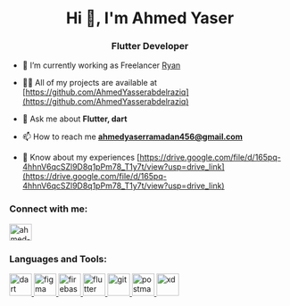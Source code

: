 <h1 align="center">Hi 👋, I'm Ahmed Yaser</h1>
<h3 align="center">Flutter Developer</h3>

- 🔭 I’m currently working as Freelancer [Ryan](https://github.com/AhmedYasserabdelraziq/Ryan)

- 👨‍💻 All of my projects are available at [https://github.com/AhmedYasserabdelraziq](https://github.com/AhmedYasserabdelraziq)

- 💬 Ask me about **Flutter, dart**

- 📫 How to reach me **ahmedyaserramadan456@gmail.com**

- 📄 Know about my experiences [https://drive.google.com/file/d/165pq-4hhnV6qcSZl9D8q1pPm78_T1y7t/view?usp=drive_link](https://drive.google.com/file/d/165pq-4hhnV6qcSZl9D8q1pPm78_T1y7t/view?usp=drive_link)

<h3 align="left">Connect with me:</h3>
<p align="left">
<a href="https://linkedin.com/in/ahmed-yaser-51aa801a9/" target="blank"><img align="center" src="https://raw.githubusercontent.com/rahuldkjain/github-profile-readme-generator/master/src/images/icons/Social/linked-in-alt.svg" alt="ahmed-yaser-51aa801a9/" height="30" width="40" /></a>
</p>

<h3 align="left">Languages and Tools:</h3>
<p align="left"> <a href="https://dart.dev" target="_blank" rel="noreferrer"> <img src="https://www.vectorlogo.zone/logos/dartlang/dartlang-icon.svg" alt="dart" width="40" height="40"/> </a> <a href="https://www.figma.com/" target="_blank" rel="noreferrer"> <img src="https://www.vectorlogo.zone/logos/figma/figma-icon.svg" alt="figma" width="40" height="40"/> </a> <a href="https://firebase.google.com/" target="_blank" rel="noreferrer"> <img src="https://www.vectorlogo.zone/logos/firebase/firebase-icon.svg" alt="firebase" width="40" height="40"/> </a> <a href="https://flutter.dev" target="_blank" rel="noreferrer"> <img src="https://www.vectorlogo.zone/logos/flutterio/flutterio-icon.svg" alt="flutter" width="40" height="40"/> </a> <a href="https://git-scm.com/" target="_blank" rel="noreferrer"> <img src="https://www.vectorlogo.zone/logos/git-scm/git-scm-icon.svg" alt="git" width="40" height="40"/> </a> <a href="https://postman.com" target="_blank" rel="noreferrer"> <img src="https://www.vectorlogo.zone/logos/getpostman/getpostman-icon.svg" alt="postman" width="40" height="40"/> </a> <a href="https://www.adobe.com/products/xd.html" target="_blank" rel="noreferrer"> <img src="https://cdn.worldvectorlogo.com/logos/adobe-xd.svg" alt="xd" width="40" height="40"/> </a> </p>
